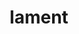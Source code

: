---
title: lament
adaptedFrom: In Hell We Live, Lament
sources:
  - sourceType: bilibili
    bvid: BV14WGPziEGn
---